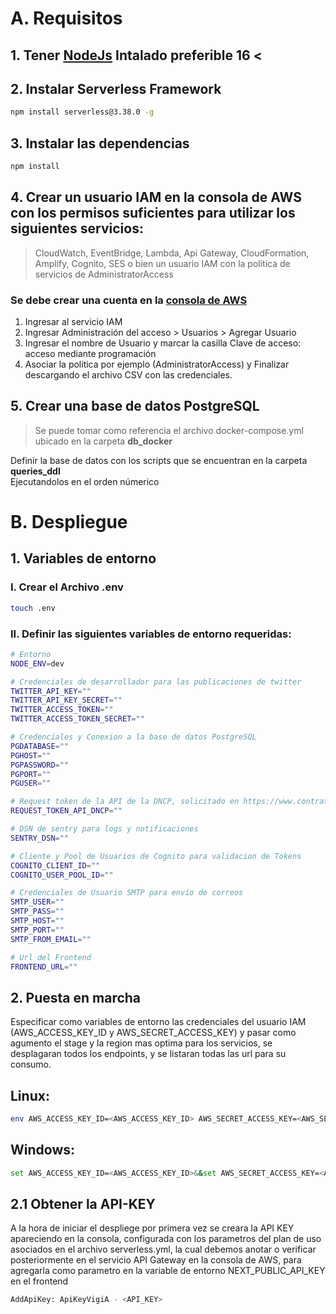# A. Requisitos
## 1. Tener [NodeJs](https://nodejs.org/es/) Intalado preferible 16 <

## 2. Instalar Serverless Framework
```sh
npm install serverless@3.38.0 -g
```
## 3. Instalar las dependencias
```sh
npm install 
```
## 4. Crear un usuario IAM en la consola de AWS con los permisos suficientes para utilizar los siguientes servicios:
> CloudWatch, EventBridge, Lambda, Api Gateway, CloudFormation, Amplify, Cognito, SES o bien un usuario IAM con la politica de servicios de AdministratorAccess

### Se debe crear una cuenta en la [consola de AWS](https://aws.amazon.com/es/)

1. Ingresar al servicio IAM
2. Ingresar Administración del acceso > Usuarios > Agregar Usuario
3. Ingresar el nombre de Usuario y marcar la casilla Clave de acceso: acceso mediante programación
4. Asociar la politica por ejemplo  (AdministratorAccess) y Finalizar descargando el archivo CSV con las credenciales.

## 5. Crear una base de datos PostgreSQL
> Se puede  tomar como referencia  el archivo docker-compose.yml ubicado en la carpeta **db_docker**

Definir la base de datos con los scripts que se encuentran en la carpeta **queries_ddl**  
Ejecutandolos en el orden númerico

# B. Despliegue

## 1. Variables de entorno
### I. Crear el Archivo .env 
```sh
touch .env
```
### II. Definir las siguientes variables de entorno requeridas:
```sh
# Entorno
NODE_ENV=dev

# Credenciales de desarrollador para las publicaciones de twitter
TWITTER_API_KEY=""
TWITTER_API_KEY_SECRET=""
TWITTER_ACCESS_TOKEN=""
TWITTER_ACCESS_TOKEN_SECRET=""

# Credenciales y Conexion a la base de datos PostgreSQL
PGDATABASE=""
PGHOST=""
PGPASSWORD=""
PGPORT=""
PGUSER=""

# Request token de la API de la DNCP, solicitado en https://www.contrataciones.gov.py/datos/adm/signup
REQUEST_TOKEN_API_DNCP=""

# DSN de sentry para logs y notificaciones
SENTRY_DSN=""

# Cliente y Pool de Usuarios de Cognito para validacion de Tokens
COGNITO_CLIENT_ID=""
COGNITO_USER_POOL_ID=""

# Credenciales de Usuario SMTP para envio de correos
SMTP_USER=""
SMTP_PASS=""
SMTP_HOST=""
SMTP_PORT=""
SMTP_FROM_EMAIL=""

# Url del Frontend
FRONTEND_URL=""
```

## 2. Puesta en marcha
Especificar como variables de entorno las credenciales del usuario IAM (AWS_ACCESS_KEY_ID y AWS_SECRET_ACCESS_KEY) y pasar como agumento el stage y la region mas optima para los servicios, se desplagaran todos los endpoints, y se listaran todas las url para su consumo.
## Linux:
```sh
env AWS_ACCESS_KEY_ID=<AWS_ACCESS_KEY_ID> AWS_SECRET_ACCESS_KEY=<AWS_SECRET_ACCESS_KEY> sls deploy --stage dev --region sa-east-1
```

## Windows:
```sh
set AWS_ACCESS_KEY_ID=<AWS_ACCESS_KEY_ID>&&set AWS_SECRET_ACCESS_KEY=<AWS_SECRET_ACCESS_KEY>&& sls deploy --stage dev --region sa-east-1
```

## 2.1 Obtener la API-KEY
A la hora de iniciar el despliege por primera vez se creara la API KEY apareciendo en la consola, configurada con los parametros del plan de uso asociados en el archivo serverless.yml, la cual debemos anotar o verificar posteriormente en el servicio API Gateway en la consola de AWS, para agregarla como parametro en la variable de entorno NEXT_PUBLIC_API_KEY en el frontend

```sh
AddApiKey: ApiKeyVigiA - <API_KEY>
```


